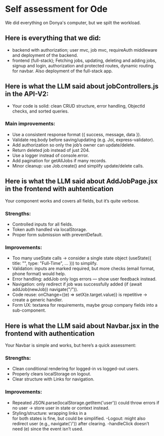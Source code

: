 # Self assessment for Ode #
We did everything on Donya's computer, but we spilt the workload.

## Here is everything that we did: ##
- backend with authorization; user mvc, job mvc, requireAuth middleware and deployment of the backend. 
- frontend (full-stack); Fetching jobs, updating, deleting and adding jobs, signup and login, authorization and protected routes, dynamic routing for navbar. Also deployment of the full-stack app.


## Here is what the LLM said about jobControllers.js in the API-V2: ##
- Your code is solid: clean CRUD structure, error handling, ObjectId checks, and sorted queries.

### Main improvements: ###
- Use a consistent response format ({ success, message, data }).
- Validate req.body before saving/updating (e.g. Joi, express-validator).
- Add authorization so only the job’s owner can update/delete.
- Return deleted job instead of just 204.
- Use a logger instead of console.error.
- Add pagination for getAllJobs if many records.
- Minor cleanup: use Job.create() and simplify update/delete calls.

## Here is what the LLM said about AddJobPage.jsx in the frontend with auhtentication ##
Your component works and covers all fields, but it’s quite verbose.

### Strengths: ###

- Controlled inputs for all fields.
- Token auth handled via localStorage.
- Proper form submission with preventDefault.

### Improvements: ###
- Too many useState calls → consider a single state object (useState({ title: "", type: "Full-Time", ... })) to simplify.
- Validation: inputs are marked required, but more checks (email format, phone format) would help.
- Error handling: addJob only logs errors — show user feedback instead.
- Navigation: only redirect if job was successfully added (if (await addJob(newJob)) navigate("/")).
- Code reuse: onChange={(e) => setX(e.target.value)} is repetitive → create a generic handler.
- Form UX: textarea for requirements, maybe group company fields into a sub-component.

## Here is what the LLM said about Navbar.jsx in the frontend with authentication ##
Your Navbar is simple and works, but here’s a quick assessment:

### Strengths: ###

- Clean conditional rendering for logged-in vs logged-out users.
- Properly clears localStorage on logout.
- Clear structure with Links for navigation.

### Improvements: ###

- Repeated JSON.parse(localStorage.getItem('user')) could throw errors if no user → store user in state or context instead.
- Styling/structure: wrapping links in a <div> for both states is fine, but could be simplified.
-Logout: might also redirect user (e.g., navigate('/')) after clearing.
-handleClick doesn’t need (e) since the event isn’t used.

